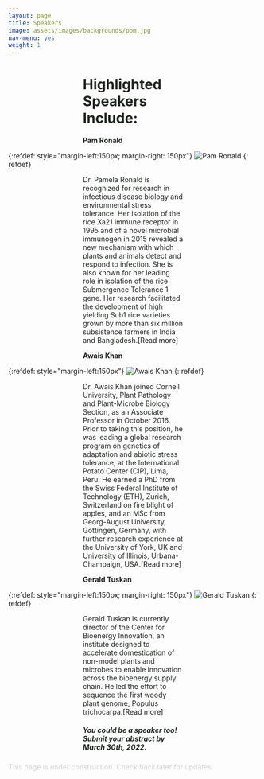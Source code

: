 ```yaml
---
layout: page
title: Speakers
image: assets/images/backgrounds/pom.jpg
nav-menu: yes
weight: 1
---
```


<h1 style="color:#202520; margin-left:150px; margin-right: 150px">  Highlighted Speakers Include: </h1>

<b style="color:#202520; margin-left:150px; margin-right: 150px">Pam Ronald</b>
<br>

{:refdef: style="margin-left:150px; margin-right: 150px"}
![Pam Ronald](https://user-images.githubusercontent.com/17015641/154168568-f3a503e8-322e-4bcb-85f7-193c4d7db324.png)
{: refdef}

<p style="color:#202520; margin-left:150px; margin-right: 150px">Dr. Pamela Ronald is recognized for research in infectious disease biology and environmental stress tolerance. Her isolation of the rice Xa21 immune receptor in 1995 and of a novel microbial immunogen in 2015 revealed a new mechanism with which plants and animals detect and respond to infection. She is also known for her leading role in isolation of the rice Submergence Tolerance 1 gene. Her research facilitated the development of high yielding Sub1 rice varieties grown by more than six million subsistence farmers in India and Bangladesh.<a href =  "https://cropgeneticsinnovation.ucdavis.edu/" target="_blank" rel="noopener noreferrer" style = "text-decoration: none">[Read more]</a></p> 

<b style="color:#202520; margin-left:150px; margin-right: 150px">Awais Khan</b>
<br>

{:refdef: style="margin-left:150px"}
![Awais Khan](https://user-images.githubusercontent.com/17015641/154168639-6de2b180-8e05-4d5c-b7be-1c0919f4af32.png)
{: refdef}

<p style="color:#202520; margin-left:150px; margin-right: 150px">Dr. Awais Khan joined Cornell University, Plant Pathology and Plant-Microbe Biology Section, as an Associate Professor in October 2016. Prior to taking this position, he was leading a global research program on genetics of adaptation and abiotic stress tolerance, at the International Potato Center (CIP), Lima, Peru. He earned a PhD from the Swiss Federal Institute of Technology (ETH), Zurich, Switzerland on fire blight of apples, and an MSc from Georg-August University, Gottingen, Germany, with further research experience at the University of York, UK and University of Illinois, Urbana-Champaign, USA.<a href =  "https://cals.cornell.edu/awais-khan" target="_blank" rel="noopener noreferrer" style = "text-decoration: none">[Read more]</a></p> 

<b style="color:#202520; margin-left:150px; margin-right: 150px">Gerald Tuskan</b> 
<br>

{:refdef: style="margin-left:150px; margin-right: 150px"}
![Gerald Tuskan](https://user-images.githubusercontent.com/17015641/154168685-6cee573d-e490-424d-816d-e6705970cf73.png)
{: refdef}

<p style="color:#202520; margin-left:150px; margin-right: 150px">Gerald Tuskan is currently director of the Center for Bioenergy Innovation, an institute designed to accelerate domestication of non-model plants and microbes to enable innovation across the bioenergy supply chain. He led the effort to sequence the first woody plant genome, Populus trichocarpa.<a href =  "https://www.esd.ornl.gov/PGG/tuskan_bio.htm" target="_blank" rel="noopener noreferrer" style = "text-decoration: none">[Read more]</a></p>

<h5 style="color:#202520; margin-left:150px; margin-right: 150px">  You could be a speaker too! Submit your abstract by March 30th, 2022. </h5>

<p style="color: #D3D3D3"> This page is under construction. Check back later for updates. </p>

